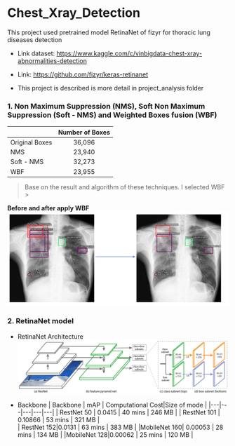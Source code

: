 # Chest_Xray_Detection
This project used pretrained model RetinaNet of fizyr for thoracic lung diseases detection
- Link dataset: https://www.kaggle.com/c/vinbigdata-chest-xray-abnormalities-detection
- Link: https://github.com/fizyr/keras-retinanet

- This project is described is more detail in project_analysis folder
### 1. Non Maximum Suppression (NMS), Soft Non Maximum Suppression (Soft - NMS) and Weighted Boxes fusion (WBF)
||      Number of Boxes      | 
|----------|:-------------:|
| Original Boxes | 36,096|
| NMS| 23,940|
| Soft - NMS | 32,273 |
|WBF | 23,955|

> Base on the result and algorithm of these techniques. I selected WBF > 

**Before and after apply WBF**
![img_1](image_in_markdown/Image_before_after.png)

### 2. RetinaNet model
- RetinaNet Architecture
![img_2](image_in_markdown/retinanet.png)

- Backbone
|  Backbone |  mAP |  Computational Cost|Size of mode |
|---|---|---|---|---|
| RestNet 50  | 0.0415   | 40 mins   | 246 MB    | 
|  RestNet 101 |   0.10866  |  53 mins   |  321 MB    |   
| RestNet 152|0.0131         | 63 mins        | 383 MB       |
|MobileNet 160| 0.00053      | 28 mins        | 134 MB       |
|MobileNet 128|0.00062       | 25 mins        | 120 MB       | 

